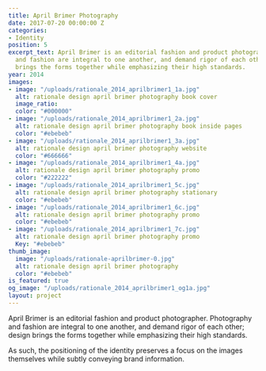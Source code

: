 ```yaml
---
title: April Brimer Photography
date: 2017-07-20 00:00:00 Z
categories:
- Identity
position: 5
excerpt_text: April Brimer is an editorial fashion and product photographer. Photography
  and fashion are integral to one another, and demand rigor of each other; design
  brings the forms together while emphasizing their high standards.
year: 2014
images:
- image: "/uploads/rationale_2014_aprilbrimer1_1a.jpg"
  alt: rationale design april brimer photography book cover
  image_ratio: 
  color: "#000000"
- image: "/uploads/rationale_2014_aprilbrimer1_2a.jpg"
  alt: rationale design april brimer photography book inside pages
  color: "#ebebeb"
- image: "/uploads/rationale_2014_aprilbrimer1_3a.jpg"
  alt: rationale design april brimer photography website
  color: "#666666"
- image: "/uploads/rationale_2014_aprilbrimer1_4a.jpg"
  alt: rationale design april brimer photography promo
  color: "#222222"
- image: "/uploads/rationale_2014_aprilbrimer1_5c.jpg"
  alt: rationale design april brimer photography stationary
  color: "#ebebeb"
- image: "/uploads/rationale_2014_aprilbrimer1_6c.jpg"
  alt: rationale design april brimer photography promo
  color: "#ebebeb"
- image: "/uploads/rationale_2014_aprilbrimer1_7c.jpg"
  alt: rationale design april brimer photography promo
  Key: "#ebebeb"
thumb_image:
  image: "/uploads/rationale-aprilbrimer-0.jpg"
  alt: rationale design april brimer photography
  color: "#ebebeb"
is_featured: true
og_image: "/uploads/rationale_2014_aprilbrimer1_og1a.jpg"
layout: project
---
```


April Brimer is an editorial fashion and product photographer. Photography and fashion are integral to one another, and demand rigor of each other; design brings the forms together while emphasizing their high standards.

As such, the positioning of the identity preserves a focus on the images themselves while subtly conveying brand information.